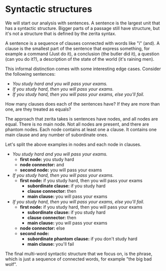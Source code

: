 # Syntactic structures

We will start our analysis with sentences.
A sentence is the largest unit that has a syntactic structure.
Bigger parts of a passage still have structure, but it's not a structure that is defined by the zerita syntax.

A sentence is a sequence of clauses connected with words like "i" (and).
A clause is the smallest part of the sentence that express something, for example a command (Just do it), a conclusion (the butler did it), a question (can you do it?), a description of the state of the world (it's raining men).

This informal distinction comes with some interesting edge cases.
Consider the following sentences:

- _You study hard and you will pass your exams._
- _If you study hard, then you will pass your exams._
- _If you study hard, then you will pass your exams, else you'll fail._

How many clauses does each of the sentences have?
If they are more than one, are they treated as equals?

The approach that zerita takes is sentences have nodes, and all nodes are equal.
There is no main node.
Not all nodes are present, and there are phantom nodes.
Each node contains at least one a clause.
It contains one main clause and any number of subordinate ones.

Let's split the above examples in nodes and each node in clauses.

- _You study hard and you will pass your exams._
    - **first node:** you study hard
    - **node connector:** and
    - **second node:** you will pass your exams
- _If you study hard, then you will pass your exams._
    - **first node:** if you study hard, then you will pass your exams
        - **subordinate clause:** if you study hard
        - **clause connector:** then
        - **main clause:** you will pass your exams
- _If you study hard, then you will pass your exams, else you'll fail._
    - **first node:** if you study hard, then you will pass your exams
        - **subordinate clause:** if you study hard
        - **clause connector:** then
        - **main clause:** you will pass your exams
    - **node connector:** else
    - **second node:**
        - **subordinate phantom clause:** if you don't study hard
        - **main clause:** you'll fail

The final multi-word syntactic structure that we focus on, is the phrase, which is just a sequence of connected words, for example "the big bad wolf".
